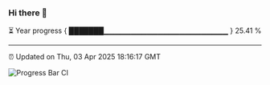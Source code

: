 ### Hi there 👋

⏳ Year progress { ███████▁▁▁▁▁▁▁▁▁▁▁▁▁▁▁▁▁▁▁▁▁▁▁ } 25.41 %

---

⏰ Updated on Thu, 03 Apr 2025 18:16:17 GMT

![Progress Bar CI](https://github.com/code-lakshay/GitHub-Actions-Demo/workflows/Progress%20Bar%20CI/badge.svg)
